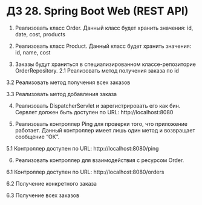 # ДЗ 28. Spring Boot Web (REST API)

1. Реализовать класс Order. Данный класс будет хранить значения: id, date, cost, products

2. Реализовать класс Product. Данный класс будет хранить значения: id, name, cost

3. Заказы будут храниться в специализированном классе-репозиторие OrderRepository. 2.1 Реализовать метод получения заказа по id

3.2 Реализовать метод получения всех заказов

3.3 Реализовать метод добавления заказа

4. Реализовать DispatcherServlet и зарегистрировать его как бин. Сервлет должен быть доступен по URL: http://localhost:8080

5. Реализовать контроллер Ping для проверки того, что приложение работает. Данный контроллер имеет лишь один метод и возвращает сообщение “ОК”.

5.1 Контроллер доступен по URL: http://localhost:8080/ping

6. Реализовать контроллер для взаимодействия с ресурсом Order.

6.1  Контроллер доступен по URL: http://localhost:8080/orders

6.2 Получение конкретного заказа

6.3 Получение всех заказов